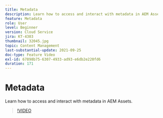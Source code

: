```yaml
---
title: Metadata
description: Learn how to access and interact with metadata in AEM Assets.
feature: Metadata
role: User
level: Beginner
version: Cloud Service
jira: KT-4303
thumbnail: 32045.jpg
topic: Content Management
last-substantial-update: 2021-09-25
doc-type: Feature Video
exl-id: 67898b75-6307-4933-ad93-e6db2e220fd6
duration: 171
---
```

# Metadata

 Learn how to access and interact with metadata in AEM Assets.

>[!VIDEO](https://video.tv.adobe.com/v/32045?quality=12&learn=on)
